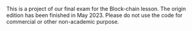 This is a project of our final exam for the Block-chain lesson.
The origin edition has been finished in May 2023.
Please do not use the code for commercial or other non-academic purpose.
